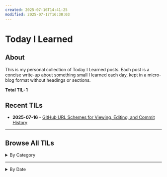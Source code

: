 ```yaml
---
created: 2025-07-16T14:41:25
modified: 2025-07-17T16:30:03
---
```


# Today I Learned

## About

This is my personal collection of Today I Learned posts. Each post is a concise write-up about something small I learned each day, kept in a micro-blog format without headings or sections.

<!-- index starts -->
**Total TIL: 1**

## Recent TILs

* **2025-07-16** - [GitHub URL Schemes for Viewing, Editing, and Commit History](posts/github-url-schemes.md)

---

## Browse All TILs

<details>
<summary>By Category</summary>

<details>
<summary>github (1)</summary>

* [GitHub URL Schemes for Viewing, Editing, and Commit History](posts/github-url-schemes.md)

</details>

<details>
<summary>url-schemes (1)</summary>

* [GitHub URL Schemes for Viewing, Editing, and Commit History](posts/github-url-schemes.md)

</details>

</details>

---

<details>
<summary>By Date</summary>

<details>
<summary>2025</summary>

<details>
<summary>July (1)</summary>

* [GitHub URL Schemes for Viewing, Editing, and Commit History](posts/github-url-schemes.md)

</details>

</details>

</details>
<!-- index ends -->
